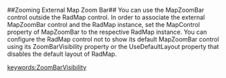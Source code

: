 ##Zooming External Map Zoom Bar##
You can use the MapZoomBar control outside the RadMap control. In order to associate the external MapZoomBar control and the RadMap instance, set the MapControl property of MapZoomBar to the respective RadMap instance.
You can configure the RadMap control not to show its default MapZoomBar control using its ZoomBarVisibility property or the UseDefaultLayout property that disables the default layout of RadMap.

<keywords:ZoomBarVisibility>